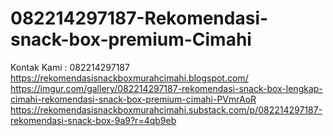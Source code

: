 # 082214297187-Rekomendasi-snack-box-premium-Cimahi
Kontak Kami : 082214297187  https://rekomendasisnackboxmurahcimahi.blogspot.com/  https://imgur.com/gallery/082214297187-rekomendasi-snack-box-lengkap-cimahi-rekomendasi-snack-box-premium-cimahi-PVmrAoR  https://rekomendasisnackboxmurahcimahi.substack.com/p/082214297187-rekomendasi-snack-box-9a9?r=4qb9eb
